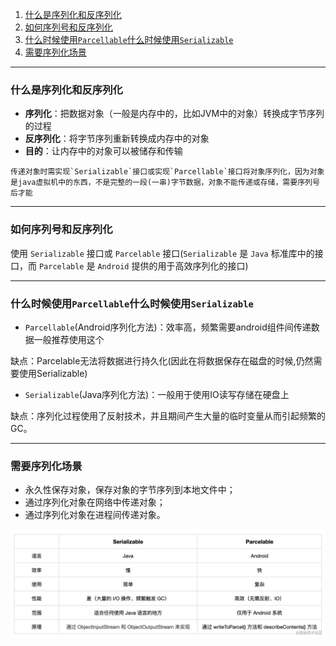 
1. [什么是序列化和反序列化](#jump1)
2. [如何序列号和反序列化](#jump2)
3. [什么时候使用`Parcellable`什么时候使用`Serializable`](#jump3)
4. [需要序列化场景](#jump4)

----------------------

### <span id = "jump1">什么是序列化和反序列化</span> 

   - **序列化**：把数据对象（一般是内存中的，比如JVM中的对象）转换成字节序列的过程
   - **反序列化**：将字节序列重新转换成内存中的对象
   - **目的**：让内存中的对象可以被储存和传输
   
    传递对象时需实现`Serializable`接口或实现`Parcellable`接口将对象序列化，因为对象是java虚拟机中的东西，不是完整的一段(一串)字节数据，对象不能传递或存储，需要序列号后才能

------------

### <span id = "jump2">如何序列号和反序列化</span>
     
   使用 `Serializable` 接口或 `Parcelable` 接口(`Serializable` 是 `Java` 标准库中的接口，而 `Parcelable` 是 `Android` 提供的用于高效序列化的接口)

---------------

### <span id = "jump3">什么时候使用`Parcellable`什么时候使用`Serializable`</span>

   - `Parcellable`(Android序列化方法)：效率高，频繁需要android组件间传递数据一般推荐使用这个
    
   缺点：Parcelable无法将数据进行持久化(因此在将数据保存在磁盘的时候,仍然需要使用Serializable)

   - `Serializable`(Java序列化方法)：一般用于使用IO读写存储在硬盘上
    
   缺点：序列化过程使用了反射技术，并且期间产生大量的临时变量从而引起频繁的GC。

------------------------

### <span id = "jump4">需要序列化场景</span>
   - 永久性保存对象，保存对象的字节序列到本地文件中；
   - 通过序列化对象在网络中传递对象； 
   - 通过序列化对象在进程间传递对象。


![Serializable和Parcellable比较](..%2F..%2Fpicture%2Fcache1.png)